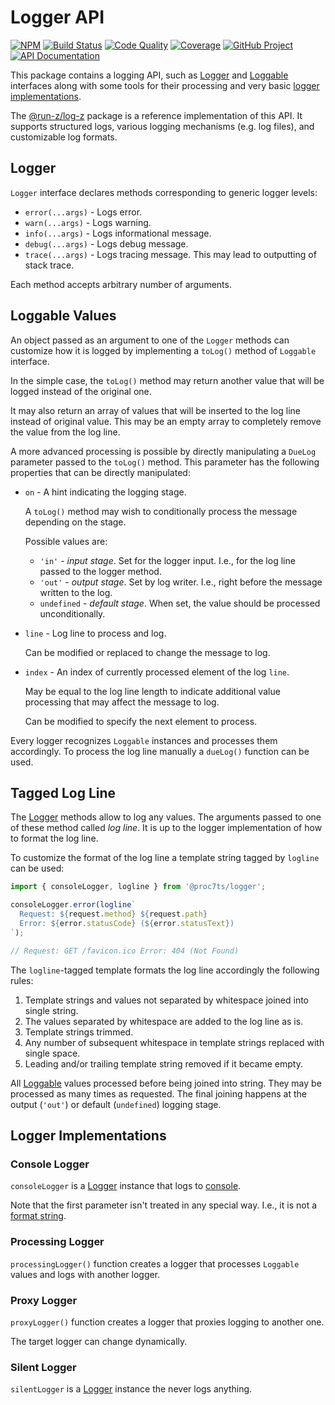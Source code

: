 # Logger API

[![NPM][npm-image]][npm-url]
[![Build Status][build-status-img]][build-status-link]
[![Code Quality][quality-img]][quality-link]
[![Coverage][coverage-img]][coverage-link]
[![GitHub Project][github-image]][github-url]
[![API Documentation][api-docs-image]][api documentation]

This package contains a logging API, such as [Logger] and [Loggable] interfaces along with some tools for their
processing and very basic [logger implementations].

The [@run-z/log-z] package is a reference implementation of this API. It supports structured logs, various logging
mechanisms (e.g. log files), and customizable log formats.

[npm-image]: https://img.shields.io/npm/v/@proc7ts/logger.svg?logo=npm
[npm-url]: https://www.npmjs.com/package/@proc7ts/logger
[build-status-img]: https://github.com/proc7ts/logger/workflows/Build/badge.svg
[build-status-link]: https://github.com/proc7ts/logger/actions?query=workflow:Build
[quality-img]: https://app.codacy.com/project/badge/Grade/f33e01ece3454d2a8a613536ea4228e2
[quality-link]: https://app.codacy.com/gh/proc7ts/logger/dashboard?utm_source=gh&utm_medium=referral&utm_content=proc7ts/logger&utm_campaign=Badge_Grade
[coverage-img]: https://app.codacy.com/project/badge/Coverage/f33e01ece3454d2a8a613536ea4228e2
[coverage-link]: https://app.codacy.com/gh/proc7ts/logger/dashboard?utm_source=gh&utm_medium=referral&utm_content=proc7ts/logger&utm_campaign=Badge_Coverage
[github-image]: https://img.shields.io/static/v1?logo=github&label=GitHub&message=project&color=informational
[github-url]: https://github.com/proc7ts/logger
[api-docs-image]: https://img.shields.io/static/v1?logo=typescript&label=API&message=docs&color=informational
[api documentation]: https://proc7ts.github.io/logger/
[@run-z/log-z]: https://www.npmjs.com/package/@run-z/log-z

## Logger

[logger]: #logger

`Logger` interface declares methods corresponding to generic logger levels:

- `error(...args)` - Logs error.
- `warn(...args)` - Logs warning.
- `info(...args)` - Logs informational message.
- `debug(...args)` - Logs debug message.
- `trace(...args)` - Logs tracing message. This may lead to outputting of stack trace.

Each method accepts arbitrary number of arguments.

## Loggable Values

[loggable]: #loggable-values

An object passed as an argument to one of the `Logger` methods can customize how it is logged by implementing a
`toLog()` method of `Loggable` interface.

In the simple case, the `toLog()` method may return another value that will be logged instead of the original one.

It may also return an array of values that will be inserted to the log line instead of original value. This may be an
empty array to completely remove the value from the log line.

A more advanced processing is possible by directly manipulating a `DueLog` parameter passed to the `toLog()` method.
This parameter has the following properties that can be directly manipulated:

- `on` - A hint indicating the logging stage.

  A `toLog()` method may wish to conditionally process the message depending on the stage.

  Possible values are:

  - `'in'` - _input stage_. Set for the logger input. I.e., for the log line passed to the logger method.
  - `'out'` - _output stage_. Set by log writer. I.e., right before the message written to the log.
  - `undefined` - _default stage_. When set, the value should be processed unconditionally.

- `line` - Log line to process and log.

  Can be modified or replaced to change the message to log.

- `index` - An index of currently processed element of the log `line`.

  May be equal to the log line length to indicate additional value processing that may affect the message to log.

  Can be modified to specify the next element to process.

Every logger recognizes `Loggable` instances and processes them accordingly. To process the log line manually a
`dueLog()` function can be used.

## Tagged Log Line

The [Logger] methods allow to log any values. The arguments passed to one of these method called _log line_. It is up to
the logger implementation of how to format the log line.

To customize the format of the log line a template string tagged by `logline` can be used:

```typescript
import { consoleLogger, logline } from '@proc7ts/logger';

consoleLogger.error(logline`
  Request: ${request.method} ${request.path}
  Error: ${error.statusCode} (${error.statusText})
`);

// Request: GET /favicon.ico Error: 404 (Not Found)
```

The `logline`-tagged template formats the log line accordingly the following rules:

1. Template strings and values not separated by whitespace joined into single string.
2. The values separated by whitespace are added to the log line as is.
3. Template strings trimmed.
4. Any number of subsequent whitespace in template strings replaced with single space.
5. Leading and/or trailing template string removed if it became empty.

All [Loggable] values processed before being joined into string. They may be processed as many times as requested.
The final joining happens at the output (`'out'`) or default (`undefined`) logging stage.

## Logger Implementations

[logger implementations]: #logger-implementations

### Console Logger

`consoleLogger` is a [Logger] instance that logs to [console].

Note that the first parameter isn't treated in any special way. I.e., it is not a [format string].

[console]: https://developer.mozilla.org/en-US/docs/Web/API/Console
[format string]: https://developer.mozilla.org/en-US/docs/Web/API/Console#using_string_substitutions

### Processing Logger

`processingLogger()` function creates a logger that processes `Loggable` values and logs with another logger.

### Proxy Logger

`proxyLogger()` function creates a logger that proxies logging to another one.

The target logger can change dynamically.

### Silent Logger

`silentLogger` is a [Logger] instance the never logs anything.
